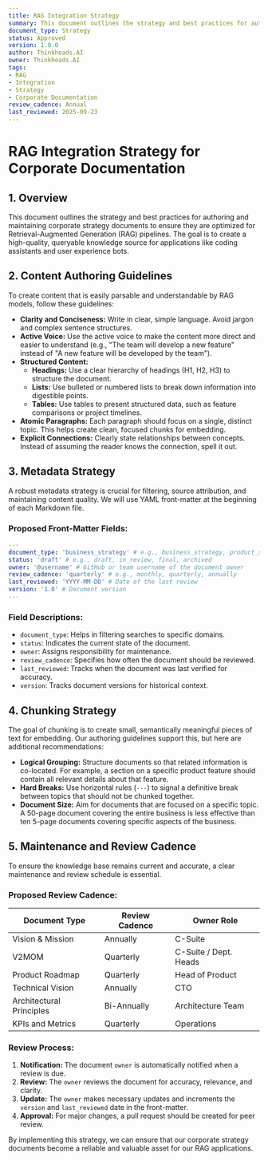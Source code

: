 ```yaml
---
title: RAG Integration Strategy
summary: This document outlines the strategy and best practices for authoring and maintaining corporate strategy documents to ensure they are optimized for Retrieval-Augmented Generation (RAG) pipelines.
document_type: Strategy
status: Approved
version: 1.0.0
author: Thinkheads.AI
owner: Thinkheads.AI
tags:
- RAG
- Integration
- Strategy
- Corporate Documentation
review_cadence: Annual
last_reviewed: 2025-09-23
---
```

# RAG Integration Strategy for Corporate Documentation

## 1. Overview

This document outlines the strategy and best practices for authoring and maintaining corporate strategy documents to ensure they are optimized for Retrieval-Augmented Generation (RAG) pipelines. The goal is to create a high-quality, queryable knowledge source for applications like coding assistants and user experience bots.

## 2. Content Authoring Guidelines

To create content that is easily parsable and understandable by RAG models, follow these guidelines:

*   **Clarity and Conciseness:** Write in clear, simple language. Avoid jargon and complex sentence structures.
*   **Active Voice:** Use the active voice to make the content more direct and easier to understand (e.g., "The team will develop a new feature" instead of "A new feature will be developed by the team").
*   **Structured Content:**
    *   **Headings:** Use a clear hierarchy of headings (H1, H2, H3) to structure the document.
    *   **Lists:** Use bulleted or numbered lists to break down information into digestible points.
    *   **Tables:** Use tables to present structured data, such as feature comparisons or project timelines.
*   **Atomic Paragraphs:** Each paragraph should focus on a single, distinct topic. This helps create clean, focused chunks for embedding.
*   **Explicit Connections:** Clearly state relationships between concepts. Instead of assuming the reader knows the connection, spell it out.

## 3. Metadata Strategy

A robust metadata strategy is crucial for filtering, source attribution, and maintaining content quality. We will use YAML front-matter at the beginning of each Markdown file.

### Proposed Front-Matter Fields:

```yaml
---
document_type: 'business_strategy' # e.g., business_strategy, product_strategy, technical_vision
status: 'draft' # e.g., draft, in_review, final, archived
owner: '@username' # GitHub or team username of the document owner
review_cadence: 'quarterly' # e.g., monthly, quarterly, annually
last_reviewed: 'YYYY-MM-DD' # Date of the last review
version: '1.0' # Document version
---
```

### Field Descriptions:

*   `document_type`: Helps in filtering searches to specific domains.
*   `status`: Indicates the current state of the document.
*   `owner`: Assigns responsibility for maintenance.
*   `review_cadence`: Specifies how often the document should be reviewed.
*   `last_reviewed`: Tracks when the document was last verified for accuracy.
*   `version`: Tracks document versions for historical context.

## 4. Chunking Strategy

The goal of chunking is to create small, semantically meaningful pieces of text for embedding. Our authoring guidelines support this, but here are additional recommendations:

*   **Logical Grouping:** Structure documents so that related information is co-located. For example, a section on a specific product feature should contain all relevant details about that feature.
*   **Hard Breaks:** Use horizontal rules (`---`) to signal a definitive break between topics that should not be chunked together.
*   **Document Size:** Aim for documents that are focused on a specific topic. A 50-page document covering the entire business is less effective than ten 5-page documents covering specific aspects of the business.

## 5. Maintenance and Review Cadence

To ensure the knowledge base remains current and accurate, a clear maintenance and review schedule is essential.

### Proposed Review Cadence:

| Document Type             | Review Cadence | Owner Role          |
| ------------------------- | -------------- | ------------------- |
| Vision & Mission          | Annually       | C-Suite             |
| V2MOM                     | Quarterly      | C-Suite / Dept. Heads |
| Product Roadmap           | Quarterly      | Head of Product     |
| Technical Vision          | Annually       | CTO                 |
| Architectural Principles  | Bi-Annually    | Architecture Team   |
| KPIs and Metrics          | Quarterly      | Operations          |

### Review Process:

1.  **Notification:** The document `owner` is automatically notified when a review is due.
2.  **Review:** The `owner` reviews the document for accuracy, relevance, and clarity.
3.  **Update:** The `owner` makes necessary updates and increments the `version` and `last_reviewed` date in the front-matter.
4.  **Approval:** For major changes, a pull request should be created for peer review.

By implementing this strategy, we can ensure that our corporate strategy documents become a reliable and valuable asset for our RAG applications.
